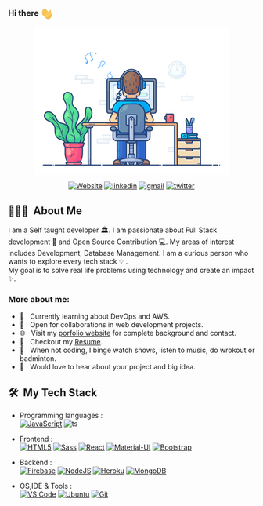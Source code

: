 ### Hi there <img src = "images/Hi.gif"  height = "25" align = "center">

<!--
**Sahil811/Sahil811** is a ✨ _special_ ✨ repository because its `README.md` (this file) appears on your GitHub profile.

Here are some ideas to get you started:

- 🔭 I’m currently working on ...
- 🌱 I’m currently learning ...
- 👯 I’m looking to collaborate on ...
- 🤔 I’m looking for help with ...
- 💬 Ask me about ...
- 📫 How to reach me: ...
- 😄 Pronouns: ...
- ⚡ Fun fact: ...
-->


<p align="center">
  <img src = "images/portfolio.gif"  height = "300" align = "center">
</p>

<p align="center">
    <a href="https://sahil811.github.io/portfolio-v2/"><img alt="Website" title="website" src="https://img.shields.io/badge/-Website-47CCCC?style=flat&logo=Google-Chrome&logoColor=white&link=https://sahil811.github.io/portfolio-v2/"/></a>
  <a href="https://www.linkedin.com/in/sahil-siddiqui-bab66419a/"><img alt="linkedin" title="Linkedin" src="https://img.shields.io/badge/LinkedIn-0077B5?style=flat&logo=linkedin&logoColor=white&link=https://www.linkedin.com/in/sahil-siddiqui-bab66419a/"/></a>
  <a href="mailto:sahilsiddiqui.dev@gmail.com"><img alt="gmail" title="gmail" src="https://img.shields.io/badge/Gmail-red?style=flat&logo=Gmail&logoColor=white&link=mailto:sahilsiddiqui.dev@gmail.com"/></a>
  <a href="https://twitter.com/sahilDevMonk"><img alt="twitter" title="twitter" src="https://img.shields.io/badge/-Twitter-1ca0f1?style=flat&labelColor=1ca0f1&logo=twitter&logoColor=white&link=https://twitter.com/sahilDevMonk"/></a>
</p>

<h2> 💁🏻‍♂️&nbsp; About Me</h2>

I am a Self taught developer  :classical_building:. I am passionate about Full Stack development 🚀 and Open Source Contribution 💻. My areas of interest includes Development, Database Management.
I am a curious person who wants to explore every tech stack :bulb: .<br>
My goal is to solve real life problems using technology and create an impact :sparkles:.


### More about me:

- 🔭 &nbsp; Currently learning about DevOps and AWS.
- 🤝 &nbsp; Open for collaborations in web development projects. 
- 🌐 &nbsp; Visit my [porfolio website](https://sahil811.github.io/portfolio-v2/) for complete background and contact.
- 📝 &nbsp; Checkout my [Resume](https://drive.google.com/file/d/1sFcH_l7nH_Z0gINu4oNRE2qRfajxul26/view?usp=sharing).
- :ski: &nbsp; When not coding, I binge watch shows, listen to music, do wrokout or badminton.
- 🌱 &nbsp; Would love to hear about your project and big idea. 

<h2> 🛠 &nbsp;My Tech Stack</h2>

- Programming languages : <br />
    [![JavaScript](	https://img.shields.io/badge/JavaScript-F7DF1E?style=flat&logo=javascript&logoColor=black)](https://developer.mozilla.org/en-US/docs/Web/JavaScript) 
    ![ts](https://flat.badgen.net/badge/-/TypeScript/blue?icon=typescript&label)  
    
- Frontend : <br />
    [![HTML5](https://img.shields.io/badge/HTML5-E34F26?style=flat&logo=html5&logoColor=white)](https://www.w3.org/html/)
    [![Sass](https://img.shields.io/badge/Sass-CC6699?style=flat&logo=sass&logoColor=white)](https://sass-lang.com/)
    [![React](https://img.shields.io/badge/React-20232A?style=flat&logo=react&logoColor=61DAFB)](https://reactjs.org/)
    [![Material-UI](https://img.shields.io/badge/Material--UI-0081CB?style=flat&logo=material-ui&logoColor=white)](https://material-ui.com/)
    [![Bootstrap](https://img.shields.io/badge/Bootstrap-563D7C?style=flat&logo=bootstrap&logoColor=white)](https://getbootstrap.com)
    
- Backend : <br />
    [![Firebase](https://img.shields.io/badge/-Firebase-2C2D72?style=flat&logo=firebase&logoColor=FFCA28)](https://firebase.google.com/)
    [![NodeJS](https://img.shields.io/badge/Node.js-43853D?style=flat&logo=node.js&logoColor=white)](https://nodejs.org)
    [![Heroku](https://img.shields.io/badge/Heroku-430098?style=flat&logo=heroku&logoColor=white)](https://heroku.com)
    [![MongoDB](https://img.shields.io/badge/MongoDB-4EA94B?style=flat&logo=mongodb&logoColor=white)](https://www.mongodb.com/)
    
- OS,IDE & Tools : <br />
    [![VS Code](http://img.shields.io/badge/-VS%20Code-5C2D91?style=flat&logo=visual-studio-code&logoColor=white)](https://code.visualstudio.com/)
    [![Ubuntu](https://img.shields.io/badge/Ubuntu-E95420?style=flat&logo=ubuntu&logoColor=white)](https://ubuntu.com/)
    [![Git](https://img.shields.io/badge/Git-F05032?style=flat&logo=git&logoColor=white)](https://git-scm.com/)
